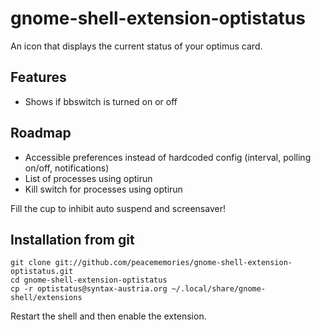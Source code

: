 # gnome-shell-extension-optistatus

An icon that displays the current status of your optimus card.

## Features
   * Shows if bbswitch is turned on or off
## Roadmap
   * Accessible preferences instead of hardcoded config (interval, polling on/off, notifications)
   * List of processes using optirun
   * Kill switch for processes using optirun

Fill the cup to inhibit auto suspend and screensaver!

## Installation from git

    git clone git://github.com/peacememories/gnome-shell-extension-optistatus.git
    cd gnome-shell-extension-optistatus
    cp -r optistatus@syntax-austria.org ~/.local/share/gnome-shell/extensions

Restart the shell and then enable the extension.
